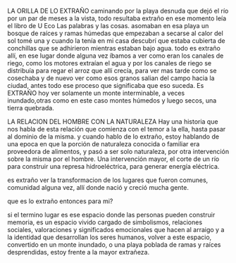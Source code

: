
LA ORILLA DE LO EXTRAÑO
caminando por la playa desnuda que dejó el río por un par de meses a la vista, todo resultaba extraño
en ese momento leía el libro de U Eco Las palabras y las cosas. 
asomaban en esa playa un bosque de raíces y ramas húmedas que empezaban a secarse al calor del sol
tomé una y cuando la tenía en mi casa descubrí que estaba cubierta de conchillas que se adhirieron mientras
estaban bajo agua.
todo es extraño allí, en ese lugar donde alguna vez íbamos a ver como eran los canales de riego, como los 
motores extraían el agua y por los canales de riego se distribuía para regar el arroz que allí crecía, para ver
mas tarde como se cosechaba y de nuevo ver como esos granos salian del campo hacia la ciudad, antes todo ese proceso
que significaba que eso suceda.
Es EXTRAÑO hoy ver solamente un monte interminable, a veces inundado,otras como en este caso montes húmedos y luego secos, 
una tierra quebrada.

LA RELACION DEL HOMBRE CON LA NATURALEZA
Hay una historia que nos habla de esta relación que comienza con el temor a la ella, hasta pasar al dominio de la misma.
y cuando hablo de lo extraño, estoy hablando de una epoca en que la porción de naturaleza conocida o familiar era proveedora 
de alimentos, y pasó a ser solo naturaleza, por otra intervención sobre la misma por el hombre. Una intervención mayor, 
el corte de un río para construir una represa hidroeléctrica, para generar energía eléctrica.

es extraño ver la transformacion de los lugares que fueron comunes, comunidad alguna vez, allí donde nació y creció mucha
gente. 

que es lo extraño entonces para mi?

si el termino lugar es ese espacio donde las personas pueden construir memoria, es un espacio vivido cargado de simbolismos, relaciones sociales, valoraciones y significados emocionales que hacen al arraigo y a la identidad que desarrollan los seres humanos, volver a este espacio, convertido en un monte inundado, o una playa poblada de ramas y raíces desprendidas, estoy frente a la mayor extrañeza.




